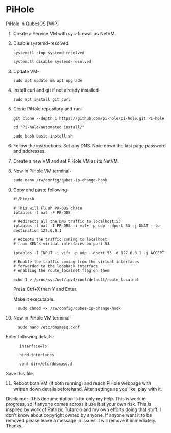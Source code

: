 # PiHole

PiHole in QubesOS [WIP]


1. Create a Service VM with sys-firewall as NetVM.

2. Disable systemd-resolved.

       systemctl stop systemd-resolved
       
       systemctl disable systemd-resolved
       
3. Update VM-

       sudo apt update && apt upgrade
       
4. Install curl and git if not already installed-

       sudo apt install git curl
       
5. Clone PiHole repository and run-

       git clone --depth 1 https://github.com/pi-hole/pi-hole.git Pi-hole
       
       cd "Pi-hole/automated install/"
       
       sudo bash basic-install.sh
       
6. Follow the instructions. Set any DNS. Note down the last page password and addresses.

7. Create a new VM and set PiHole VM as its NetVM.

8. Now in PiHole VM terminal-

       sudo nano /rw/config/qubes-ip-change-hook
       
9.  Copy and paste following-

        #!/bin/sh
        
        # This will Flush PR-QBS chain
        iptables -t nat -F PR-QBS

        # Redirects all the DNS traffic to localhost:53
        iptables -t nat -I PR-QBS -i vif+ -p udp --dport 53 -j DNAT --to-destination 127.0.0.1

        # Accepts the traffic coming to localhost
        # from XEN's virtual interfaces on port 53

        iptables -I INPUT -i vif+ -p udp --dport 53 -d 127.0.0.1 -j ACCEPT

        # Enable the traffic coming from the virtual interfaces
        # forwarded to the loopback interface
        # enabling the route_localnet flag on them

        echo 1 > /proc/sys/net/ipv4/conf/default/route_localnet
         
    Press Ctrl+X then Y and Enter.
    
    Make it executable.
    
          sudo chmod +x /rw/config/qubes-ip-change-hook
         
10. Now in PiHole VM terminal-

          sudo nano /etc/dnsmasq.conf
          
   Enter following details-
 
          interface=lo
          
          bind-interfaces
          
          conf-dir=/etc/dnsmasq.d
          
   Save this file.
   
11. Reboot both VM (if both running) and reach PiHole webpage with written down details beforehand. Alter settings as you like, play with it.

Disclaimer- This documentation is for only my help. This is work in progress, so if anyone comes across it use it at your own risk. This is inspired by work 
of Patrizio Tufarolo and my own efforts doing that stuff. I don't know about copyright owned by anyone. If anyone want it to be removed please leave a 
message in issues. I will remove it immediately. Thanks. 
